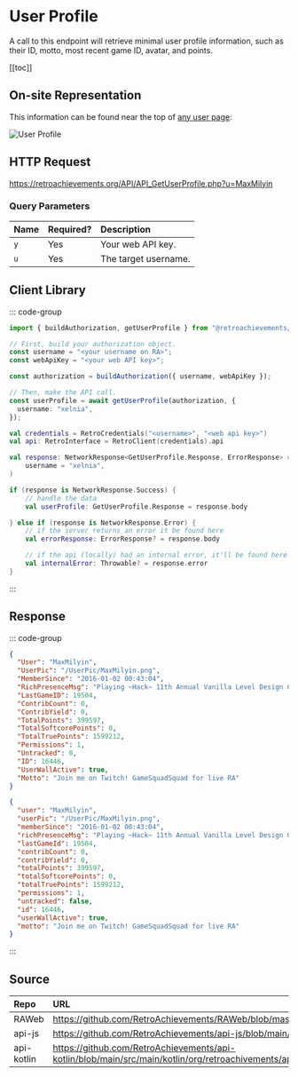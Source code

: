 <script setup>
import SampleRequest from '../components/SampleRequest.vue';
</script>

# User Profile

A call to this endpoint will retrieve minimal user profile information, such as their ID, motto, most recent game ID, avatar, and points.

[[toc]]

## On-site Representation

This information can be found near the top of [any user page](https://retroachievements.org/user/MaxMilyin):

![User Profile](/user-profile.png)

## HTTP Request

<SampleRequest httpVerb="GET">https://retroachievements.org/API/API_GetUserProfile.php?u=MaxMilyin</SampleRequest>

### Query Parameters

| Name | Required? | Description          |
| :--- | :-------- | :------------------- |
| `y`  | Yes       | Your web API key.    |
| `u`  | Yes       | The target username. |

## Client Library

::: code-group

```ts [NodeJS]
import { buildAuthorization, getUserProfile } from "@retroachievements/api";

// First, build your authorization object.
const username = "<your username on RA>";
const webApiKey = "<your web API key>";

const authorization = buildAuthorization({ username, webApiKey });

// Then, make the API call.
const userProfile = await getUserProfile(authorization, {
  username: "xelnia",
});
```

```kotlin [Kotlin]
val credentials = RetroCredentials("<username>", "<web api key>")
val api: RetroInterface = RetroClient(credentials).api

val response: NetworkResponse<GetUserProfile.Response, ErrorResponse> = api.getUserProfile(
    username = "xelnia",
)

if (response is NetworkResponse.Success) {
    // handle the data
    val userProfile: GetUserProfile.Response = response.body

} else if (response is NetworkResponse.Error) {
    // if the server returns an error it be found here
    val errorResponse: ErrorResponse? = response.body

    // if the api (locally) had an internal error, it'll be found here
    val internalError: Throwable? = response.error
}
```

:::

## Response

::: code-group

```json [HTTP Response]
{
  "User": "MaxMilyin",
  "UserPic": "/UserPic/MaxMilyin.png",
  "MemberSince": "2016-01-02 00:43:04",
  "RichPresenceMsg": "Playing ~Hack~ 11th Annual Vanilla Level Design Contest, The",
  "LastGameID": 19504,
  "ContribCount": 0,
  "ContribYield": 0,
  "TotalPoints": 399597,
  "TotalSoftcorePoints": 0,
  "TotalTruePoints": 1599212,
  "Permissions": 1,
  "Untracked": 0,
  "ID": 16446,
  "UserWallActive": true,
  "Motto": "Join me on Twitch! GameSquadSquad for live RA"
}
```

```json [NodeJS]
{
  "user": "MaxMilyin",
  "userPic": "/UserPic/MaxMilyin.png",
  "memberSince": "2016-01-02 00:43:04",
  "richPresenceMsg": "Playing ~Hack~ 11th Annual Vanilla Level Design Contest, The",
  "lastGameId": 19504,
  "contribCount": 0,
  "contribYield": 0,
  "totalPoints": 399597,
  "totalSoftcorePoints": 0,
  "totalTruePoints": 1599212,
  "permissions": 1,
  "untracked": false,
  "id": 16446,
  "userWallActive": true,
  "motto": "Join me on Twitch! GameSquadSquad for live RA"
}
```

:::

## Source

| Repo       | URL                                                                                                                  |
| :--------- | :------------------------------------------------------------------------------------------------------------------- |
| RAWeb      | https://github.com/RetroAchievements/RAWeb/blob/master/public/API/API_GetUserProfile.php                             |
| api-js     | https://github.com/RetroAchievements/api-js/blob/main/src/user/getUserProfile.ts                                     |
| api-kotlin | https://github.com/RetroAchievements/api-kotlin/blob/main/src/main/kotlin/org/retroachivements/api/RetroInterface.kt |
